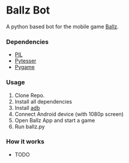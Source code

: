 # Ballz Bot

A python based bot for the mobile game [Ballz](https://play.google.com/store/apps/details?id=com.ketchapp.ballz).

### Dependencies
* [PIL](http://www.pythonware.com/products/pil/)
* [Pytesser](https://pypi.python.org/pypi/PyTesser)
* [Pygame](https://www.pygame.org/)

### Usage
1. Clone Repo.
2. Install all dependencies
3. Install [adb](https://developer.android.com/studio/command-line/adb.html)
4. Connect Android device (with 1080p screen)
5. Open Ballz App and start a game
6. Run ballz.py

### How it works
* TODO